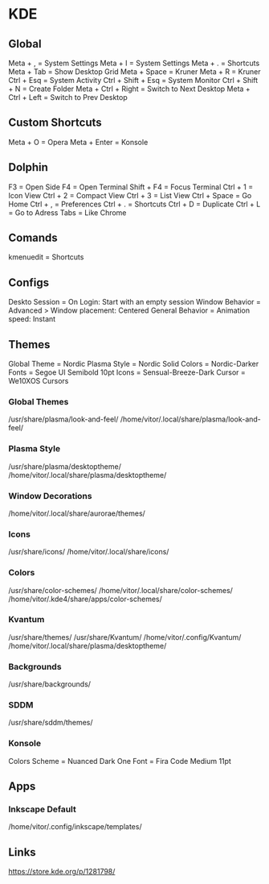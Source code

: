 # KDE

## Global

Meta + , = System Settings
Meta + I = System Settings
Meta + . = Shortcuts
Meta + Tab = Show Desktop Grid
Meta + Space = Kruner
Meta + R = Kruner
Ctrl + Esq = System Activity
Ctrl + Shift + Esq = System Monitor
Ctrl + Shift + N = Create Folder
Meta + Ctrl + Right = Switch to Next Desktop
Meta + Ctrl + Left = Switch to Prev Desktop

## Custom Shortcuts

Meta + O = Opera
Meta + Enter = Konsole

## Dolphin

F3 = Open Side
F4 = Open Terminal
Shift + F4 = Focus Terminal
Ctrl + 1 = Icon View
Ctrl + 2 = Compact View
Ctrl + 3 = List View
Ctrl + Space = Go Home
Ctrl + , = Preferences
Ctrl + . = Shortcuts
Ctrl + D = Duplicate
Ctrl + L = Go to Adress
Tabs = Like Chrome

## Comands

kmenuedit = Shortcuts

## Configs

Deskto Session = On Login: Start with an empty session
Window Behavior = Advanced > Window placement: Centered
General Behavior = Animation speed: Instant

## Themes

Global Theme = Nordic
Plasma Style = Nordic Solid
Colors = Nordic-Darker
Fonts = Segoe UI Semibold 10pt
Icons = Sensual-Breeze-Dark
Cursor = We10XOS Cursors

### Global Themes
/usr/share/plasma/look-and-feel/
/home/vitor/.local/share/plasma/look-and-feel/

### Plasma Style
/usr/share/plasma/desktoptheme/
/home/vitor/.local/share/plasma/desktoptheme/

### Window Decorations
/home/vitor/.local/share/aurorae/themes/

### Icons
/usr/share/icons/
/home/vitor/.local/share/icons/

### Colors
/usr/share/color-schemes/
/home/vitor/.local/share/color-schemes/
/home/vitor/.kde4/share/apps/color-schemes/

### Kvantum
/usr/share/themes/
/usr/share/Kvantum/
/home/vitor/.config/Kvantum/
/home/vitor/.local/share/plasma/desktoptheme/

### Backgrounds
/usr/share/backgrounds/

### SDDM
/usr/share/sddm/themes/

### Konsole

Colors Scheme = Nuanced Dark One
Font = Fira Code Medium 11pt

## Apps
### Inkscape Default
/home/vitor/.config/inkscape/templates/

## Links

https://store.kde.org/p/1281798/
